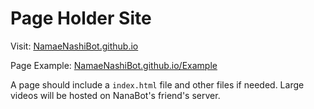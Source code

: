 # Page Holder Site

Visit: [NamaeNashiBot.github.io](https://NamaeNashiBot.github.io)

Page Example: [NamaeNashiBot.github.io/Example](https://NamaeNashiBot.github.io/Example)

A page should include a `index.html` file and other files if needed. Large videos will be hosted on NanaBot's friend's server.